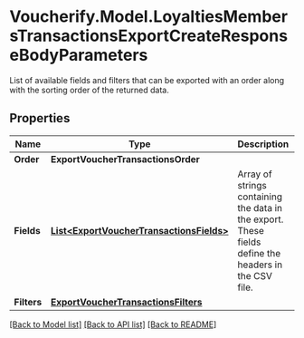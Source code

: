 # Voucherify.Model.LoyaltiesMembersTransactionsExportCreateResponseBodyParameters
List of available fields and filters that can be exported with an order along with the sorting order of the returned data.

## Properties

Name | Type | Description | Notes
------------ | ------------- | ------------- | -------------
**Order** | **ExportVoucherTransactionsOrder** |  | [optional] 
**Fields** | [**List&lt;ExportVoucherTransactionsFields&gt;**](ExportVoucherTransactionsFields.md) | Array of strings containing the data in the export. These fields define the headers in the CSV file. | [optional] 
**Filters** | [**ExportVoucherTransactionsFilters**](ExportVoucherTransactionsFilters.md) |  | [optional] 

[[Back to Model list]](../README.md#documentation-for-models) [[Back to API list]](../README.md#documentation-for-api-endpoints) [[Back to README]](../README.md)

